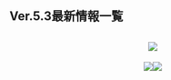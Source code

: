 ## Ver.5.3最新情報一覧
<img src="">
<p style="white-space: pre-wrap; min-height: 1.5em; text-align: center;"><img src="https://sdk.hoyoverse.com/upload/ann/2024/12/30/5791a362cd1bf1a2ae9f91336dbbe951_5061928255313022825.jpg" href="" style="vertical-align:middle;"></p><p style="white-space: pre-wrap; min-height: 1.5em; text-align: center;"><img src="https://sdk.hoyoverse.com/upload/ann/2024/12/30/54f3ac81ccfcf0f1c3c7fa9a2f96c160_971973339183223155.jpg" href="" style="vertical-align:middle;"><img src="https://sdk.hoyoverse.com/upload/ann/2024/12/30/86b8573a67990ac5e9f678a9b0beeb4d_2492620386540147219.jpg" href="" style="vertical-align:middle;"></p>
